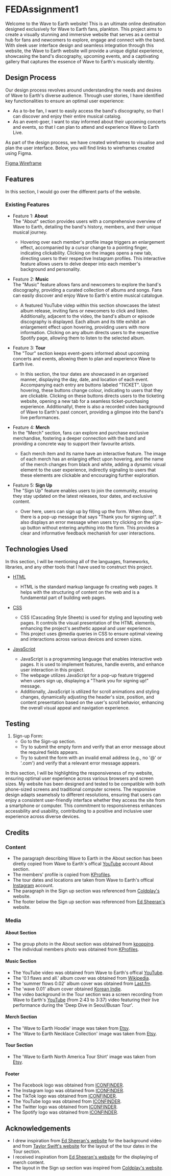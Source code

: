 # FEDAssignment1
Welcome to the Wave to Earth website!
This is an ultimate online destination designed exclusively for Wave to Earth fans, plankton. This project aims to create a visually stunning and immersive website that serves as a central hub for fans and newcomers to explore, engage and connect with the band. With sleek user interface design and seamless integration through this website, the Wave to Earth website will provide a unique digital experience, showcasing the band's discography, upcoming events, and a captivating gallery that captures the essence of Wave to Earth's musically identity.

## Design Process
Our design process revolves around understanding the needs and desires of Wave to Earth's diverse audience. Through user stories, I have identified key functionalities to ensure an optimal user experience:
* As a to-be fan, I want to easily access the band's discography, so that I can discover and enjoy their entire musical catalog.
* As an event-goer, I want to stay informed about their upcoming concerts and events, so that I can plan to attend and experience Wave to Earth Live.

As part of the design process, we have created wireframes to visualise and plan the user interface. Below, you will find links to wireframes created using Figma.

[Figma Wireframe](https://www.figma.com/file/5Xj4qOTSTRWVh25WZqn3XV/FEDAssignment1-(Wireframe)?type=design&node-id=0%3A1&mode=design&t=wlHTIqtAyh0zh5q8-1)


## Features
In this section, I would go over the different parts of the website.

### Existing Features
* Feature 1: **About**  
  The "About" section provides users with a comprehensive overview of Wave to Earth, detailing the band's history, members, and their unique musical journey.
  * Hovering over each member's profile image triggers an enlargement effect, accompanied by a cursor change to a pointing finger, indicating clickability. Clicking on the images opens a new tab, directing users to their respective Instagram profiles. This interactive feature allows users to delve deeper into each member's background and personality.

* Feature 2: **Music**  
  The "Music" feature allows fans and newcomers to explore the band's discography, providing a curated collection of albums and songs. Fans can easily discover and enjoy Wave to Earth's entire musical catalogue.
  * A featured YouTube videp within this section showcases the latest album release, inviting fans or newcomers to click and listen. Additionally, adjacent to the video, the band's album or episode discography is displayed. Each album and its title exhibit an enlargement effect upon hovering, providing users with more information. Clicking on any album directs users to the respective Spotify page, allowing them to listen to the selected album.

* Feature 3: **Tour**  
  The "Tour" section keeps event-goers informed about upcoming concerts and events, allowing them to plan and experience Wave to Earth live.
  * In this section, the tour dates are showcased in an organised manner, displaying the day, date, and location of each event. Accompanying each entry are buttons labeled "TICKET". Upon hovering, these buttons change colour, indicating to users that they are clickable. Clicking on these buttons directs users to the ticketing website, opening a new tab for a seamless ticket-purchasing experience. Additionallyl, there is also a recorded video background of Wave to Earth's past concert, providing a glimpse into the band's live performances.
    
* Feature 4: **Merch**  
  In the "Merch" section, fans can explore and purchase exclusive merchandise, fostering a deeper connection with the band and providing a concrete way to support their favourite artists.
  * Each merch item and its name have an interactive feature. The image of each merch has an enlarging effect upon hovering, and the name of the merch changes from black and white, adding a dynamic visual element to the user experience, indirectly signaling to users that these elements are clickable and encouraging further exploration.

* Feature 5: **Sign Up**  
  The "Sign Up" feature enables users to join the community, ensuring they stay updated on the latest releases, tour dates, and exclusive content.
  * Over here, users can sign up by filling up the form. When done, there is a pop-up message that says "Thank you for signing up!". It also displays an error message when users try clicking on the sign-up button without entering anything into the form. This provides a clear and informative feedback mechanish for user interactions.

## Technologies Used
In this section, I will be mentioning all of the languages, frameworks, libraries, and any other tools that I have used to construct this project. 
* [HTML](https://developer.mozilla.org/en-US/docs/Web/HTML)
  - HTML is the standard markup language fo creating web pages. It helps with the structuring of content on the web and is a fundamental part of building web pages.
  
* [CSS](https://developer.mozilla.org/en-US/docs/Web/CSS)
  - CSS (Cascading Style Sheets) is used for styling and layouting web pages. It controls the visual presentation of the HTML elements, enhancing the project's aesthetic appeal and user experience.
  - This project uses @media queries in CSS to ensure optimal viewing and interactions across various devices and screen sizes.

* [JavaScript](https://developer.mozilla.org/en-US/docs/Web/JavaScript)
  - JavaScript is a programming language that enables interactive web pages. It is used to implement features, handle events, and enhance user interaction in this project.
  - The webpage utilizes JavaScript for a pop-up feature triggered when users sign up, displaying a "Thank you for signing up!" message.
  - Additionally, JavaScript is utilized for scroll animations and styling changes, dynamically adjusting the header's size, position, and content presentation based on the user's scroll behavior, enhancing the overall visual appeal and navigation experience.

## Testing
1. Sign-up Form:
   * Go to the Sign-up section.
   * Try to submit the empty form and verify that an error message about the required fields appears.
   * Try to submit the form with an invalid email address (e.g., no '@' or '.com') and verify that a relevant error message appears.

In this section, I will be highlighting the responsiveness of my website, ensuring optimal user experience across various browsers and screen sizes. My website has been designed and tested to be compatible with both phone-sized screens and traditional computer screens. The responsive design adapts seamelssly to different resolutions, ensuring that users can enjoy a consistent user-friendly interface whether they access the site from a smartphone or computer. This commitment to responsiveness enhances accessbility and usability, contributing to a positive and inclusive user experience across diverse devices.

## Credits
### Content
* The paragraph describing Wave to Earth in the About section has been diretly copied from Wave to Earth's offical [YouTube](http://www.youtube.com/@wavetoearth) account About section.
* The members' profile is copied from [KProfiles](https://kprofiles.com/wave-to-earth-members-profile/).
* The tour dates and locations are taken from Wave to Earth's offical [Instagram](https://www.instagram.com/p/CyKYWlvOx_t/?hl=en) account.
* The paragraph in the Sign up section was referenced from [Coldplay's](https://www.coldplay.com/sign-up/) website.
* The footer below the Sign up section was referenced from [Ed Sheeran's](https://www.edsheeran.com/) website.

### Media
#### About Section
* The group photo in the About section was obtained from [kpopping](https://kpopping.com/profiles/group/wave-to-earth).
* The individual members photo was obtained from [KProfiles](https://kprofiles.com/wave-to-earth-members-profile/).
#### Music Section
* The YouTube video was obtained from Wave to Earth's offical [YouTube](https://www.youtube.com/watch?v=I_Es_7QGI94).
* The '0.1 flaws and all.' album cover was obtained from [Wikipedia](https://en.wikipedia.org/wiki/0.1_Flaws_and_All#/media/File:Cover_of_Wave_to_Earth's_album_0.1_Flaws_and_All.png).
* The 'summer flows 0.02' album cover was obtained from [Last.fm](https://www.last.fm/music/wave+to+earth/summer+flows+0.02/+images/9efc83368bf5ec624dcf258499d8051c).
* The 'wave 0.01' album cover obtained [Korean Indie](https://www.koreanindie.com/2020/01/28/wave-to-earth-wave-0-01/).
* The video background in the Tour section was a screen recording from Wave to Earth's [YouTube](https://www.youtube.com/watch?v=bla0YBsd0DQ#t=2m43s-3m37s) (from 2:43 to 3:37) video featuring their live performance during the 'Deep Dive in Seoul/Busan Tour'.
#### Merch Section
* The 'Wave to Earth Hoodie' image was taken from [Etsy](https://www.etsy.com/sg-en/listing/1555856078/wave-to-earth-hoodie-homesick-unisex?ga_order=most_relevant&ga_search_type=all&ga_view_type=gallery&ga_search_query=wave+to+earth+shirt&ref=sr_gallery-1-4&pro=1&sts=1&organic_search_click=1).
* The 'Wave to Earth Necklace Collection' image was taken from [Etsy](https://www.etsy.com/sg-en/listing/1535554800/wave-to-earth-inspired-necklace?ga_order=most_relevant&ga_search_type=all&ga_view_type=gallery&ga_search_query=wave+to+earth+shirt&ref=sr_gallery-1-2&frs=1&organic_search_click=1).
#### Tour Section
* The 'Wave to Earth North America Tour Shirt' image was taken from [Etsy](https://www.etsy.com/sg-en/listing/1540228176/wave-to-earth-shirt-flaws-and-all-album?ga_order=most_relevant&ga_search_type=all&ga_view_type=gallery&ga_search_query=wave+to+earth+shirt&ref=sr_gallery-1-1&pro=1&sts=1&organic_search_click=1).
#### Footer
* The Facebook logo was obtained from [ICONFINDER](https://www.iconfinder.com/icons/5282541/fb_social_media_facebook_facebook_logo_social_network_icon).
* The Instagram logo was obtained from [ICONFINDER](https://www.iconfinder.com/icons/5282541/fb_social_media_facebook_facebook_logo_social_network_iconhttps://www.iconfinder.com/icons/1161953/instagram_icon).
* The TikTok logo was obtained from [ICONFINDER](https://www.iconfinder.com/icons/7693325/tiktok_social_media_logo_apps_icon#png-48).
* The YouTube logo was obtained from [ICONFINDER](https://www.iconfinder.com/icons/5305164/play_video_youtube_youtube_logo_icon).
* The Twitter logo was obtained from [ICONFINDER](https://www.iconfinder.com/icons/11053969/x_logo_twitter_new_brand_contained_x.com_social_icon).
* The Spotify logo was obtained from [ICONFINDER](https://www.iconfinder.com/icons/621252/rounded_spotify_icon).

## Acknowledgements
* I drew inspiration from [Ed Sheeran's website](https://www.edsheeran.com/) for the background video and from [Taylor Swift's website](https://www.taylorswift.com/tour/) for the layout of the tour dates in the Tour section.
* I received inspiration from [Ed Sheeran's website](https://www.edsheeran.com/) for the displaying of merch content.
* The layout in the Sign up section was inspired from [Coldplay's website](https://www.coldplay.com/sign-up/).
